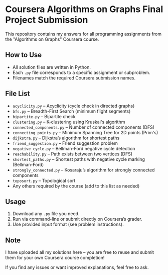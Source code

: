 # Coursera Algorithms on Graphs Final Project Submission

This repository contains my answers for all programming assignments from the "Algorithms on Graphs" Coursera course.

## How to Use

- All solution files are written in Python.
- Each `.py` file corresponds to a specific assignment or subproblem.
- Filenames match the required Coursera submission names.

## File List

- `acyclicity.py` – Acyclicity (cycle check in directed graphs)
- `bfs.py` – Breadth-First Search (minimum flight segments)
- `bipartite.py` – Bipartite check
- `clustering.py` – K-clustering using Kruskal's algorithm
- `connected_components.py` – Number of connected components (DFS)
- `connecting_points.py` – Minimum Spanning Tree for 2D points (Prim's)
- `dijkstra.py` – Dijkstra’s algorithm for shortest paths
- `friend_suggestion.py` – Friend suggestion problem
- `negative_cycle.py` – Bellman-Ford negative cycle detection
- `reachability.py` – Path exists between two vertices (DFS)
- `shortest_paths.py` – Shortest paths with negative cycle marking (Bellman-Ford)
- `strongly_connected.py` – Kosaraju’s algorithm for strongly connected components
- `toposort.py` – Topological sort
- Any others required by the course (add to this list as needed)

## Usage

1. Download any `.py` file you need.
2. Run via command-line or submit directly on Coursera’s grader.
3. Use provided input format (see problem instructions).

## Note

I have uploaded all my solutions here – you are free to reuse and submit them for your own Coursera course completion!

If you find any issues or want improved explanations, feel free to ask.

